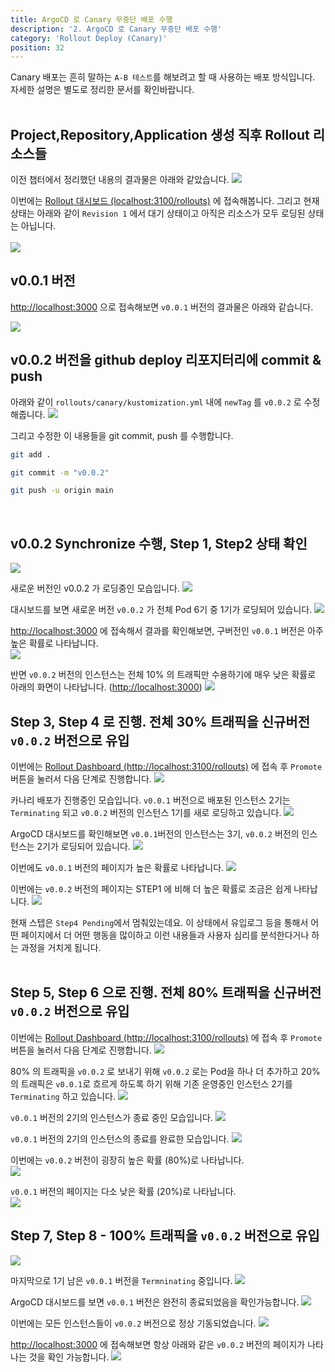 ```yaml
---
title: ArgoCD 로 Canary 무중단 배포 수행
description: '2. ArgoCD 로 Canary 무중단 배포 수행'
category: 'Rollout Deploy (Canary)'
position: 32
---
```


Canary 배포는 흔히 말하는 `A-B 테스트`를 해보려고 할 때 사용하는 배포 방식입니다. 자세한 설명은 별도로 정리한 문서를 확인바랍니다.<br>
<br>

## Project,Repository,Application 생성 직후 Rollout 리소스들
이전 챕터에서 정리했던 내용의 결과물은 아래와 같았습니다.
<img src="https://raw.githubusercontent.com/chagchagchag/argocd-rollout-deploy-docs/main/content/en/3.rollout-deploy-canary/img/PRACTICE2-CANARY/1.png"/>
<br>

이번에는 [Rollout 대시보드 (localhost:3100/rollouts)]( http://localhost:3100/rollouts) 에 접속해봅니다.
그리고 현재 상태는 아래와 같이 `Revision 1` 에서 대기 상태이고 아직은 리소스가 모두 로딩된 상태는 아닙니다.<br>
<br>
<img src="https://raw.githubusercontent.com/chagchagchag/argocd-rollout-deploy-docs/main/content/en/3.rollout-deploy-canary/img/PRACTICE2-CANARY/2.png"/>
<br>

## v0.0.1 버전 
[http://localhost:3000](http://localhost:3000) 으로 접속해보면 `v0.0.1` 버전의 결과물은 아래와 같습니다.

<img src="https://raw.githubusercontent.com/chagchagchag/argocd-rollout-deploy-docs/main/content/en/3.rollout-deploy-canary/img/PRACTICE2-CANARY/3.png"/>
<br>

## v0.0.2 버전을 github deploy 리포지터리에 commit & push
아래와 같이 `rollouts/canary/kustomization.yml` 내에 `newTag` 를 `v0.0.2` 로 수정해줍니다.
<img src="https://raw.githubusercontent.com/chagchagchag/argocd-rollout-deploy-docs/main/content/en/3.rollout-deploy-canary/img/PRACTICE2-CANARY/4.png"/>
<br>

그리고 수정한 이 내용들을 git commit, push 를 수행합니다.

```bash
git add .

git commit -m "v0.0.2"

git push -u origin main
```

<br>

## v0.0.2 Synchronize 수행, Step 1, Step2 상태 확인
<img src="https://raw.githubusercontent.com/chagchagchag/argocd-rollout-deploy-docs/main/content/en/3.rollout-deploy-canary/img/PRACTICE2-CANARY/5.png"/>
<br>

새로운 버전인 v0.0.2 가 로딩중인 모습입니다.
<img src="https://raw.githubusercontent.com/chagchagchag/argocd-rollout-deploy-docs/main/content/en/3.rollout-deploy-canary/img/PRACTICE2-CANARY/6.png"/>
<br>

대시보드를 보면 새로운 버전 `v0.0.2` 가 전체 Pod 6기 중 1기가 로딩되어 있습니다.
<img src="https://raw.githubusercontent.com/chagchagchag/argocd-rollout-deploy-docs/main/content/en/3.rollout-deploy-canary/img/PRACTICE2-CANARY/7.png"/>
<br>

[http://localhost:3000](http://localhost:3000) 에 접속해서 결과를 확인해보면, 구버전인 `v0.0.1` 버전은 아주 높은 확률로 나타납니다.
<br>
<img src="https://raw.githubusercontent.com/chagchagchag/argocd-rollout-deploy-docs/main/content/en/3.rollout-deploy-canary/img/PRACTICE2-CANARY/8.png"/>
<br>


반면 `v0.0.2` 버전의 인스턴스는 전체 10% 의 트래픽만 수용하기에 매우 낮은 확률로 아래의 화면이 나타납니다. ([http://localhost:3000](http://localhost:3000))
<img src="https://raw.githubusercontent.com/chagchagchag/argocd-rollout-deploy-docs/main/content/en/3.rollout-deploy-canary/img/PRACTICE2-CANARY/9.png"/>
<br>


## Step 3, Step 4 로 진행. 전체 30% 트래픽을 신규버전 `v0.0.2` 버전으로 유입
이번에는 [Rollout Dashboard (http://localhost:3100/rollouts)](http://localhost:3100/rollouts) 에 접속 후 `Promote` 버튼을 눌러서 다음 단계로 진행합니다.
<img src="https://raw.githubusercontent.com/chagchagchag/argocd-rollout-deploy-docs/main/content/en/3.rollout-deploy-canary/img/PRACTICE2-CANARY/10.png"/>
<br>


카나리 배포가 진행중인 모습입니다. `v0.0.1` 버전으로 배포된 인스턴스 2기는 `Terminating` 되고 `v0.0.2` 버전의 인스턴스 1기를 새로 로딩하고 있습니다.
<img src="https://raw.githubusercontent.com/chagchagchag/argocd-rollout-deploy-docs/main/content/en/3.rollout-deploy-canary/img/PRACTICE2-CANARY/11.png"/>
<br>

ArgoCD 대시보드를 확인해보면 `v0.0.1`버전의 인스턴스는 3기, `v0.0.2` 버전의 인스턴스는 2기가 로딩되어 있습니다. 
<img src="https://raw.githubusercontent.com/chagchagchag/argocd-rollout-deploy-docs/main/content/en/3.rollout-deploy-canary/img/PRACTICE2-CANARY/12.png"/>
<br>

이번에도 `v0.0.1` 버전의 페이지가 높은 확률로 나타납니다.
<img src="https://raw.githubusercontent.com/chagchagchag/argocd-rollout-deploy-docs/main/content/en/3.rollout-deploy-canary/img/PRACTICE2-CANARY/13.png"/>
<br>

이번에는 `v0.0.2` 버전의 페이지는 STEP1 에 비해 더 높은 확률로 조금은 쉽게 나타납니다.
<img src="https://raw.githubusercontent.com/chagchagchag/argocd-rollout-deploy-docs/main/content/en/3.rollout-deploy-canary/img/PRACTICE2-CANARY/14.png"/>
<br>

현재 스텝은 `Step4 Pending`에서 멈춰있는데요. 이 상태에서 유입로그 등을 통해서 어떤 페이지에서 더 어떤 행동을 많이하고 이런 내용들과 사용자 심리를 분석한다거나 하는 과정을 거치게 됩니다.<br>
<Br>

## Step 5, Step 6 으로 진행. 전체 80% 트래픽을 신규버전 `v0.0.2` 버전으로 유입
이번에는 [Rollout Dashboard (http://localhost:3100/rollouts)](http://localhost:3100/rollouts) 에 접속 후 `Promote` 버튼을 눌러서 다음 단계로 진행합니다.
<img src="https://raw.githubusercontent.com/chagchagchag/argocd-rollout-deploy-docs/main/content/en/3.rollout-deploy-canary/img/PRACTICE2-CANARY/15.png"/>
<br>

80% 의 트래픽을 `v0.0.2` 로 보내기 위해 `v0.0.2` 로는 Pod을 하나 더 추가하고 20% 의 트래픽은 `v0.0.1`로 흐르게 하도록 하기 위해 기존 운영중인 인스턴스 2기를 `Terminating` 하고 있습니다.
<img src="https://raw.githubusercontent.com/chagchagchag/argocd-rollout-deploy-docs/main/content/en/3.rollout-deploy-canary/img/PRACTICE2-CANARY/16.png"/>
<br>

`v0.0.1` 버전의 2기의 인스턴스가 종료 중인 모습입니다.
<img src="https://raw.githubusercontent.com/chagchagchag/argocd-rollout-deploy-docs/main/content/en/3.rollout-deploy-canary/img/PRACTICE2-CANARY/17.png"/>
<br>


`v0.0.1` 버전의 2기의 인스턴스의 종료를 완료한 모습입니다.
<img src="https://raw.githubusercontent.com/chagchagchag/argocd-rollout-deploy-docs/main/content/en/3.rollout-deploy-canary/img/PRACTICE2-CANARY/18.png"/>
<br>


이번에는 `v0.0.2` 버전이 굉장히 높은 확률 (80%)로 나타납니다.<br>
<img src="https://raw.githubusercontent.com/chagchagchag/argocd-rollout-deploy-docs/main/content/en/3.rollout-deploy-canary/img/PRACTICE2-CANARY/19.png"/>
<br>

`v0.0.1` 버전의 페이지는 다소 낮은 확률 (20%)로 나타납니다.<br>
<img src="https://raw.githubusercontent.com/chagchagchag/argocd-rollout-deploy-docs/main/content/en/3.rollout-deploy-canary/img/PRACTICE2-CANARY/20.png"/>
<br>

## Step 7, Step 8 - 100% 트래픽을 `v0.0.2` 버전으로 유입
<img src="https://raw.githubusercontent.com/chagchagchag/argocd-rollout-deploy-docs/main/content/en/3.rollout-deploy-canary/img/PRACTICE2-CANARY/21.png"/>
<br>

마지막으로 1기 남은 `v0.0.1` 버전을 `Termninating` 중입니다.
<img src="https://raw.githubusercontent.com/chagchagchag/argocd-rollout-deploy-docs/main/content/en/3.rollout-deploy-canary/img/PRACTICE2-CANARY/22.png"/>
<br>

ArgoCD 대시보드를 보면 `v0.0.1` 버전은 완전히 종료되었음을 확인가능합니다.
<img src="https://raw.githubusercontent.com/chagchagchag/argocd-rollout-deploy-docs/main/content/en/3.rollout-deploy-canary/img/PRACTICE2-CANARY/23.png"/>
<br>

이번에는 모든 인스턴스들이 `v0.0.2` 버전으로 정상 기동되었습니다.
<img src="https://raw.githubusercontent.com/chagchagchag/argocd-rollout-deploy-docs/main/content/en/3.rollout-deploy-canary/img/PRACTICE2-CANARY/24.png"/>
<br>

[http://localhost:3000](http://localhost:3000) 에 접속해보면 항상 아래와 같은 `v0.0.2` 버전의 페이지가 나타나는 것을 확인 가능합니다.
<img src="https://raw.githubusercontent.com/chagchagchag/argocd-rollout-deploy-docs/main/content/en/3.rollout-deploy-canary/img/PRACTICE2-CANARY/25.png"/>
<br>

